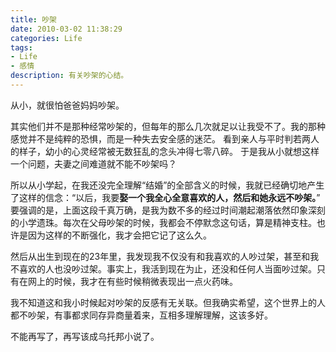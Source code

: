 ```yaml
---
title: 吵架
date: 2010-03-02 11:38:29
categories: Life
tags: 
- Life
- 感情
description: 有关吵架的心结。
---
```

从小，就很怕爸爸妈妈吵架。

其实他们并不是那种经常吵架的，但每年的那么几次就足以让我受不了。我的那种感觉并不是纯粹的恐惧，而是一种失去安全感的迷茫。
看到亲人与平时判若两人的样子，幼小的心灵经常被无数狂乱的念头冲得七零八碎。
于是我从小就想这样一个问题，夫妻之间难道就不能不吵架吗？

所以从小学起，在我还没完全理解“结婚”的全部含义的时候，我就已经确切地产生了这样的信念：“以后，我要**娶一个我全心全意喜欢的人，然后和她永远不吵架。**”
要强调的是，上面这段千真万确，是我为数不多的经过时间潮起潮落依然印象深刻的小学遗珠。每次在父母吵架的时候，我都会不停默念这句话，算是精神支柱。也许是因为这样的不断强化，我才会把它记了这么久。

然后从出生到现在的23年里，我发现我不仅没有和我喜欢的人吵过架，甚至和我不喜欢的人也没吵过架。事实上，我活到现在为止，还没和任何人当面吵过架。只有在网上的时候，我才在有些时候稍微表现出一点火药味。

我不知道这和我小时候起对吵架的反感有无关联。但我确实希望，这个世界上的人都不吵架，有事都求同存异商量着来，互相多理解理解，这该多好。

不能再写了，再写该成乌托邦小说了。